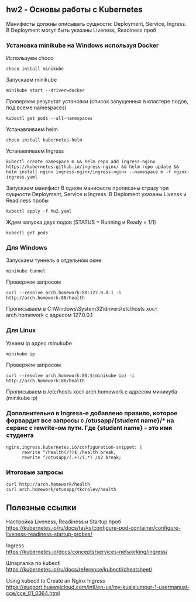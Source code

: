 ## hw2 - Основы работы с Kubernetes
Манифесты должны описывать сущности: Deployment, Service, Ingress.
В Deployment могут быть указаны Liveness, Readiness проб

### Установка minikube на Windows используя Docker 
Используем choco
```
choco install minikube
```
Запускаем minikube
```
minikube start --driver=docker
```
Проверяем результат установки (список запущенных в кластере подов, под всеме namespaces)
```
kubectl get pods --all-namespaces
```
Устанавливаем helm
```
choco install kubernetes-helm
```
Устанавливаем Ingress
```
kubectl create namespace m && helm repo add ingress-nginx https://kubernetes.github.io/ingress-nginx/ && helm repo update && helm install nginx ingress-nginx/ingress-nginx --namespace m -f nginx-ingress.yaml
```
Запускаем манифист 
В одном манифесте прописаны стразу три сущности Deployment, Service и Ingress.
В Deploment указаны Livenss и Readiness пробы
```
kubectl apply -f hw2.yaml
```
Ждем запуска двух подов (STATUS = Running и Ready = 1/1)
```
kubectl get pods
```
### Для Windows 
Запускаем туннель в отдельном окне 
```
minikube tunnel 
```
Проверяем запросом
```
curl --resolve arch.homework:80:127.0.0.1 -i http://arch.homework:80/health
```
Прописываем в C:\Windows\System32\drivers\etc\hosts хост arch.homework с адресом 127.0.0.1
### Для Linux
Узнаем ip адрес minukube 
```
minikube ip 
```
Проверяем запросом
```
curl --resolve arch.homework:80:$(minikube ip) -i http://arch.homework:80/health
```
Прописываем в /etc/hosts хост arch.homework с адресом миникуба (minikube ip)

### Дополнительно в Ingress-е добавлено правило, которое форвардит все запросы с /otusapp/{student name}/* на сервис с rewrite-ом пути. Где {student name} - это имя студента
```
nginx.ingress.kubernetes.io/configuration-snippet: |
      rewrite ^/health(/?)$ /health break;
      rewrite ^/otusapp/(.+)/(.*) /$2 break;
```

### Итоговые запросы
`
curl http://arch.homework/health
`
<br>
`
curl arch.homework/otusapp/tkorolev/health
`

## Полезные ссылки 
Настройка Liveness, Readiness и Startup проб<br>
https://kubernetes.io/ru/docs/tasks/configure-pod-container/configure-liveness-readiness-startup-probes/

Ingress<br>
https://kubernetes.io/docs/concepts/services-networking/ingress/

Шпаргалка по kubectl<br>
https://kubernetes.io/ru/docs/reference/kubectl/cheatsheet/

Using kubectl to Create an Nginx Ingress<br>
https://support.huaweicloud.com/intl/en-us/my-kualalumpur-1-usermanual-cce/cce_01_0364.html
